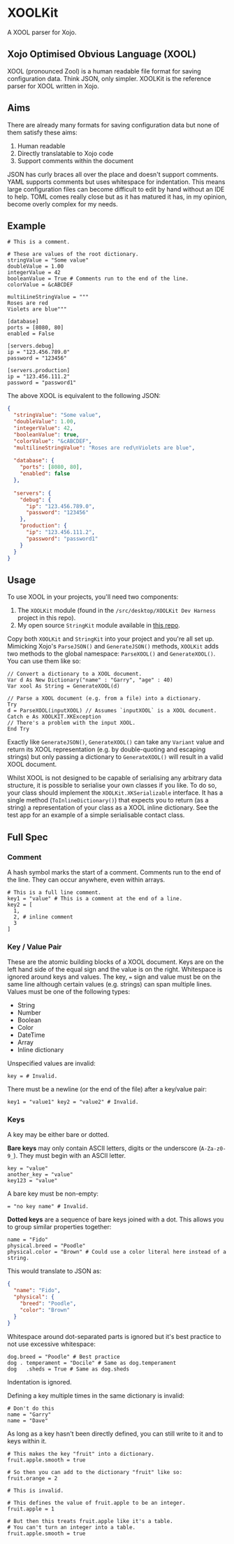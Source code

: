 # XOOLKit
A XOOL parser for Xojo.

## Xojo Optimised Obvious Language (XOOL)

XOOL (pronounced Zool) is a human readable file format for saving configuration data. Think JSON, only simpler. XOOLKit is the reference parser for XOOL written in Xojo.

## Aims

There are already many formats for saving configuration data but none of them satisfy these aims:

1. Human readable
2. Directly translatable to Xojo code
3. Support comments within the document

JSON has curly braces all over the place and doesn't support comments. YAML supports comments but uses whitespace for indentation. This means large configuration files can become difficult to edit by hand without an IDE to help. TOML comes really close but as it has matured it has, in my opinion, become overly complex for my needs. 

## Example

```xool
# This is a comment.

# These are values of the root dictionary.
stringValue = "Some value"
doubleValue = 1.00
integerValue = 42
booleanValue = True # Comments run to the end of the line.
colorValue = &cABCDEF

multiLineStringValue = """
Roses are red
Violets are blue"""

[database]
ports = [8080, 80]
enabled = False

[servers.debug]
ip = "123.456.789.0"
password = "123456"

[servers.production]
ip = "123.456.111.2"
password = "password1"
```

The above XOOL is equivalent to the following JSON:

```json
{
  "stringValue": "Some value", 
  "doubleValue": 1.00, 
  "integerValue": 42,
  "booleanValue": true,
  "colorValue": "&cABCDEF", 
  "multilineStringValue": "Roses are red\nViolets are blue",
  
  "database": {
    "ports": [8080, 80], 
    "enabled": false
  }, 
  
  "servers": {
    "debug": {
      "ip": "123.456.789.0",
      "password": "123456"
    }, 
    "production": {
      "ip": "123.456.111.2", 
      "password": "password1"
    }
  }
}
```

## Usage

To use XOOL in your projects, you'll need two components:

1. The `XOOLKit` module (found in the `/src/desktop/XOOLKit Dev Harness` project in this repo).
2. My open source `StringKit` module available in [this repo][stringkit].

Copy both `XOOLKit` and `StringKit` into your project and you're all set up. Mimicking Xojo's `ParseJSON()` and `GenerateJSON()` methods, `XOOLKit` adds two methods to the global namespace: `ParseXOOL()` and `GenerateXOOL()`. You can use them like so:

```xojo
// Convert a dictionary to a XOOL document.
Var d As New Dictionary("name" : "Garry", "age" : 40)
Var xool As String = GenerateXOOL(d)

// Parse a XOOL document (e.g. from a file) into a dictionary.
Try
d = ParseXOOL(inputXOOL) // Assumes `inputXOOL` is a XOOL document.
Catch e As XOOLKIT.XKException
// There's a problem with the input XOOL.
End Try
```

Exactly like `GenerateJSON()`, `GenerateXOOL()` can take any `Variant` value and return its XOOL representation (e.g. by double-quoting and escaping strings) but only passing a dictionary to `GenerateXOOL()` will result in a valid XOOL document.

Whilst XOOL is not designed to be capable of serialising any arbitrary data structure, it is possible to serialise your own classes if you like. To do so, your class should implement the `XOOLKit.XKSerializable` interface. It has a single method (`ToInlineDictionary()`) that expects you to return (as a string) a representation of your class as a XOOL inline dictionary. See the test app for an example of a simple serialisable contact class.

## Full Spec

### Comment

A hash symbol marks the start of a comment. Comments run to the end of the line. They can occur anywhere, even within arrays.

```xool
# This is a full line comment.
key1 = "value" # This is a comment at the end of a line.
key2 = [
  1, 
  2, # inline comment
  3
]
```

### Key / Value Pair

These are the atomic building blocks of a XOOL document. Keys are on the left hand side of the equal sign and the value is on the right. Whitespace is ignored around keys and values. The key, `=` sign and value must be on the same line although certain values (e.g. strings) can span multiple lines. Values must be one of the following types:

- String
- Number
- Boolean
- Color
- DateTime
- Array
- Inline dictionary

Unspecified values are invalid:

```xool
key = # Invalid.
```

There must be a newline (or the end of the file) after a key/value pair:

```xool
key1 = "value1" key2 = "value2" # Invalid.
```

### Keys

A key may be either bare or dotted.

**Bare keys** may only contain ASCII letters, digits or the underscore (`A-Za-z0-9_`). They must begin with an ASCII letter.

```xool
key = "value"
another_key = "value"
key123 = "value"
```

A bare key must be non-empty:

```xool
= "no key name" # Invalid.
```

**Dotted keys** are a sequence of bare keys joined with a dot. This allows you to group similar properties together:

```xool
name = "Fido"
physical.breed = "Poodle"
physical.color = "Brown" # Could use a color literal here instead of a string.
```

This would translate to JSON as:

```json
{
  "name": "Fido",
  "physical": {
    "breed": "Poodle",
    "color": "Brown"
  }
}
```

Whitespace around dot-separated parts is ignored but it's best practice to not use excessive whitespace:

```xool
dog.breed = "Poodle" # Best practice
dog . temperament = "Docile" # Same as dog.temperament
dog   .sheds = True # Same as dog.sheds
```

Indentation is ignored.

Defining a key multiple times in the same dictionary is invalid:

```xool
# Don't do this
name = "Garry"
name = "Dave"
```

As long as a key hasn't been directly defined, you can still write to it and to keys within it.

```xool
# This makes the key "fruit" into a dictionary.
fruit.apple.smooth = true

# So then you can add to the dictionary "fruit" like so:
fruit.orange = 2
```

```xool
# This is invalid.

# This defines the value of fruit.apple to be an integer.
fruit.apple = 1

# But then this treats fruit.apple like it's a table.
# You can't turn an integer into a table.
fruit.apple.smooth = true
```

[stringkit]: https://github.com/gkjpettet/StringKit 